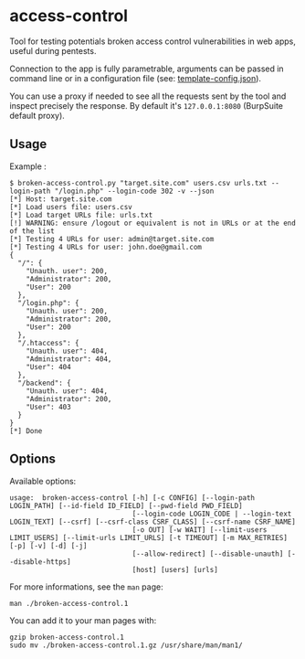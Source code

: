 # access-control

Tool for testing potentials broken access control vulnerabilities in web apps, useful during pentests.

Connection to the app is fully parametrable, arguments can be passed in command line or in a configuration file (see: [template-config.json](./template-config.json)).

You can use a proxy if needed to see all the requests sent by the tool and inspect precisely the response. By default it's `127.0.0.1:8080` (BurpSuite default proxy).

## Usage

Example :
```
$ broken-access-control.py "target.site.com" users.csv urls.txt --login-path "/login.php" --login-code 302 -v --json
[*] Host: target.site.com
[*] Load users file: users.csv
[*] Load target URLs file: urls.txt
[!] WARNING: ensure /logout or equivalent is not in URLs or at the end of the list
[*] Testing 4 URLs for user: admin@target.site.com
[*] Testing 4 URLs for user: john.doe@gmail.com
{
  "/": {
    "Unauth. user": 200,
    "Administrator": 200,
    "User": 200
  },
  "/login.php": {
    "Unauth. user": 200,
    "Administrator": 200,
    "User": 200
  },
  "/.htaccess": {
    "Unauth. user": 404,
    "Administrator": 404,
    "User": 404
  },
  "/backend": {
    "Unauth. user": 404,
    "Administrator": 200,
    "User": 403
  }
}
[*] Done
```

## Options

Available options:
```
usage:  broken-access-control [-h] [-c CONFIG] [--login-path LOGIN_PATH] [--id-field ID_FIELD] [--pwd-field PWD_FIELD]
                              [--login-code LOGIN_CODE | --login-text LOGIN_TEXT] [--csrf] [--csrf-class CSRF_CLASS] [--csrf-name CSRF_NAME]
                              [-o OUT] [-w WAIT] [--limit-users LIMIT_USERS] [--limit-urls LIMIT_URLS] [-t TIMEOUT] [-m MAX_RETRIES] [-p] [-v] [-d] [-j]
                              [--allow-redirect] [--disable-unauth] [--disable-https]
                              [host] [users] [urls]
```

For more informations, see the `man` page:
```
man ./broken-access-control.1
```

You can add it to your man pages with:
```
gzip broken-access-control.1
sudo mv ./broken-access-control.1.gz /usr/share/man/man1/
```

